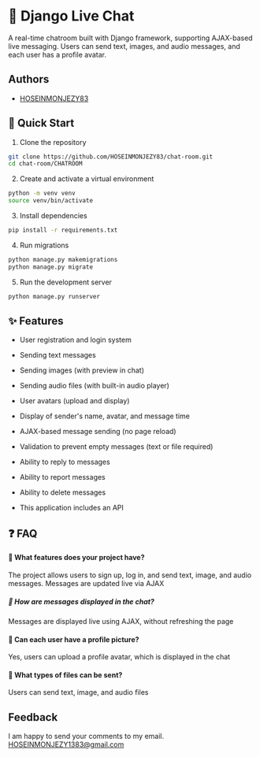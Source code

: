 # 🧪 Django Live Chat

 A real-time chatroom built with Django framework, supporting AJAX-based live messaging. Users can send text, images, and audio messages, and each user has a profile avatar.

## Authors

- [HOSEINMONJEZY83](https://www.github.com/HOSEINMONJEZY83)

## 🚀 Quick Start

1. Clone the repository

```bash
git clone https://github.com/HOSEINMONJEZY83/chat-room.git
cd chat-room/CHATROOM
```
2. Create and activate a virtual environment

```bash
python -m venv venv
source venv/bin/activate
```
3. Install dependencies

```bash
pip install -r requirements.txt
```
4. Run migrations

```bash
python manage.py makemigrations
python manage.py migrate
```
5. Run the development server

```bash
python manage.py runserver
```

## ✨ Features

- User registration and login system

- Sending text messages

- Sending images (with preview in chat)

- Sending audio files (with built-in audio player)

- User avatars (upload and display)

- Display of sender's name, avatar, and message time

- AJAX-based message sending (no page reload)

- Validation to prevent empty messages (text or file required)

- Ability to reply to messages

- Ability to report messages

- Ability to delete messages

- This application includes an API

## ❓ FAQ

#### 📌 What features does your project have?

The project allows users to sign up, log in, and send text, image, and audio messages. Messages are updated live via AJAX
##### 📌 How are messages displayed in the chat?

Messages are displayed live using AJAX, without refreshing the page
#### 📌 Can each user have a profile picture?

Yes, users can upload a profile avatar, which is displayed in the chat
#### 📌 What types of files can be sent?

Users can send text, image, and audio files

## Feedback

I am happy to send your comments to my email. HOSEINMONJEZY1383@gmail.com